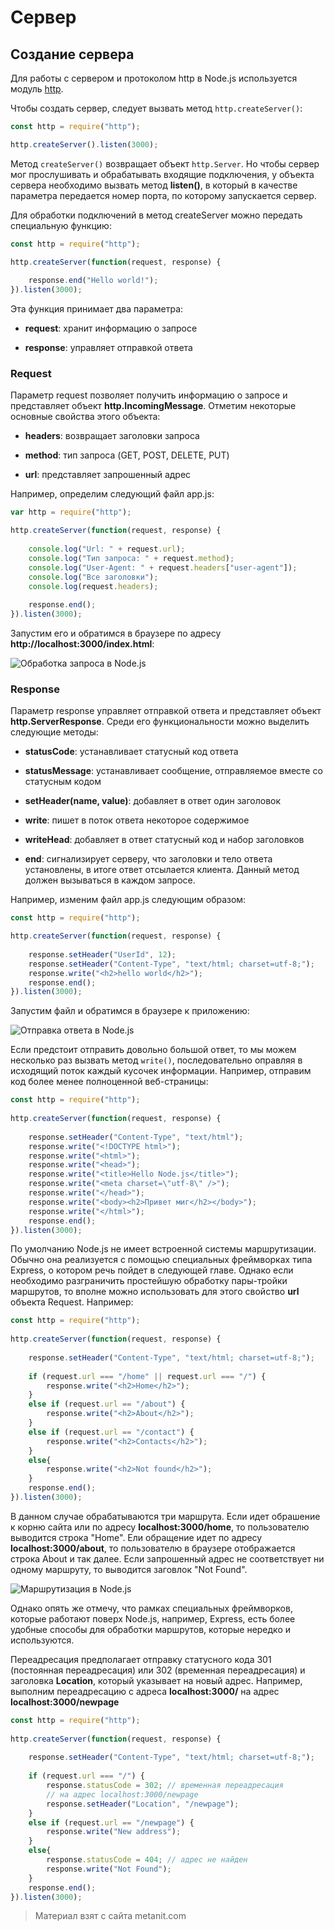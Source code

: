 # Сервер

## Создание сервера

Для работы с сервером и протоколом http в Node.js используется модуль [http](https://nodejs.org/api/http.html).

Чтобы создать сервер, следует вызвать метод `http.createServer()`:

```js
const http = require("http");

http.createServer().listen(3000);
```

Метод `createServer()` возвращает объект `http.Server`. Но чтобы сервер мог прослушивать и обрабатывать входящие подключения, у объекта сервера необходимо вызвать метод **listen()**, в который в качестве параметра передается номер порта, по которому запускается сервер.

Для обработки подключений в метод createServer можно передать специальную функцию:

```js
const http = require("http");

http.createServer(function(request, response) {
    
    response.end("Hello world!");
}).listen(3000);
```

Эта функция принимает два параметра:

- **request**: хранит информацию о запросе

- **response**: управляет отправкой ответа

### Request

Параметр request позволяет получить информацию о запросе и представляет объект **http.IncomingMessage**. Отметим некоторые основные свойства этого объекта:

- **headers**: возвращает заголовки запроса

- **method**: тип запроса (GET, POST, DELETE, PUT)

- **url**: представляет запрошенный адрес

Например, определим следующий файл app.js:

```js
var http = require("http");

http.createServer(function(request, response) {
    
    console.log("Url: " + request.url);
    console.log("Тип запроса: " + request.method);
    console.log("User-Agent: " + request.headers["user-agent"]);
    console.log("Все заголовки");
    console.log(request.headers);
    
    response.end();
}).listen(3000);
```

Запустим его и обратимся в браузере по адресу **http://localhost:3000/index.html**:

![Обработка запроса в Node.js](https://metanit.com/web/nodejs/pics/3.3.png)

### Response

Параметр response управляет отправкой ответа и представляет объект **http.ServerResponse**. Среди его функциональности можно выделить следующие методы:

- **statusCode**: устанавливает статусный код ответа

- **statusMessage**: устанавливает сообщение, отправляемое вместе со статусным кодом

- **setHeader(name, value)**: добавляет в ответ один заголовок

- **write**: пишет в поток ответа некоторое содержимое

- **writeHead**: добавляет в ответ статусный код и набор заголовков

- **end**: сигнализирует серверу, что заголовки и тело ответа установлены, в итоге ответ отсылается клиента. 
Данный метод должен вызываться в каждом запросе.

Например, изменим файл app.js следующим образом:

```js
const http = require("http");

http.createServer(function(request, response) {
    
    response.setHeader("UserId", 12);
    response.setHeader("Content-Type", "text/html; charset=utf-8;");
    response.write("<h2>hello world</h2>");
    response.end();
}).listen(3000);
```

Запустим файл и обратимся в браузере к приложению:

![Отправка ответа в Node.js](https://metanit.com/web/nodejs/pics/3.4.png)

Если предстоит отправить довольно большой ответ, то мы можем несколько раз вызвать метод `write()`, последовательно оправляя в исходящий поток каждый кусочек информации. Например, отправим код более менее полноценной веб-страницы:

```js
const http = require("http");
 
http.createServer(function(request, response) {
     
    response.setHeader("Content-Type", "text/html");
    response.write("<!DOCTYPE html>");
    response.write("<html>");
    response.write("<head>");
    response.write("<title>Hello Node.js</title>");
    response.write("<meta charset=\"utf-8\" />");
    response.write("</head>");
    response.write("<body><h2>Привет миг</h2></body>");
    response.write("</html>");
    response.end();
}).listen(3000);
```

По умолчанию Node.js не имеет встроенной системы маршрутизации. Обычно она реализуется с помощью специальных фреймворках типа Express, о котором речь пойдет в следующей главе. Однако если необходимо разграничить простейшую обработку пары-тройки маршрутов, то вполне можно использовать для этого свойство **url** объекта Request. Например:

```js
const http = require("http");
 
http.createServer(function(request, response) {
    
    response.setHeader("Content-Type", "text/html; charset=utf-8;");
    
    if (request.url === "/home" || request.url === "/") {
        response.write("<h2>Home</h2>");
    }
    else if (request.url == "/about") {
        response.write("<h2>About</h2>");
    }
    else if (request.url == "/contact") {
        response.write("<h2>Contacts</h2>");
    }
    else{
        response.write("<h2>Not found</h2>");
    }
    response.end();
}).listen(3000);
```

В данном случае обрабатываются три маршрута. Если идет обрашение к корню сайта или по адресу **localhost:3000/home**, то пользователю выводится строка "Home". Ели обращение идет по адресу **localhost:3000/about**, то пользователю в браузере отображается строка About и так далее. Если запрошенный адрес не соответствует ни одному маршруту, то выводится заговлок "Not Found".

![Маршрутизация в Node.js](https://metanit.com/web/nodejs/pics/3.7.png)

Однако опять же отмечу, что рамках специальных фреймворков, которые работают поверх Node.js, например, Express, есть более удобные способы для обработки маршрутов, которые нередко и используются.

Переадресация предполагает отправку статусного кода 301 (постоянная переадресация) или 302 (временная переадресация) и заголовка **Location**, который указывает на новый адрес. Например, выполним переадресацию с адреса **localhost:3000/** на адрес **localhost:3000/newpage**

```js
const http = require("http");
 
http.createServer(function(request, response) {
    
    response.setHeader("Content-Type", "text/html; charset=utf-8;");
    
    if (request.url === "/") {
        response.statusCode = 302; // временная переадресация
        // на адрес localhost:3000/newpage
        response.setHeader("Location", "/newpage");
    }
    else if (request.url == "/newpage") {
        response.write("New address");
    }
    else{
        response.statusCode = 404; // адрес не найден
        response.write("Not Found");
    }
    response.end();
}).listen(3000);
```


> Материал взят с сайта metanit.com